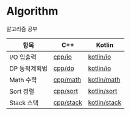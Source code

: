 # Algorithm
알고리즘 공부

|항목|C++              |Kotlin                 |
|-----------|-----------------|-----------------------|
|I/O 입출력  |[cpp/io](cpp/io)|[kotlin/io](kotlin/io)|
|DP 동적계획법|[cpp/dp](cpp/dp)|[kotlin/io](kotlin/dp)|
|Math 수학   |[cpp/math](cpp/math)|[kotlin/math](kotlin/math)|
|Sort 정렬   |[cpp/sort](cpp/sort)|[kotlin/sort](kotlin/sort)|
|Stack 스택  |[cpp/stack](cpp/stack)|[kotlin/stack](kotlin/stack)|